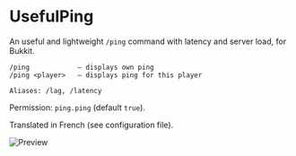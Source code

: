 # UsefulPing

An useful and lightweight `/ping` command with latency and server load, for Bukkit.

```
/ping            — displays own ping
/ping <player>   — displays ping for this player

Aliases: /lag, /latency
```

Permission: `ping.ping` (default `true`).

Translated in French (see configuration file).

![Preview](https://raw.carrade.eu/s/1463868237.png)

